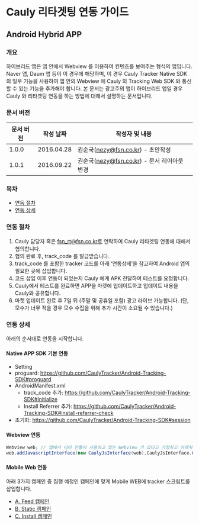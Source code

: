 # Cauly 리타겟팅 연동 가이드

## Android Hybrid APP

### 개요
하이브리드 앱은 앱 안에서 Webview 를 이용하여 컨텐츠를 보여주는 형식의 앱입니다. 
Naver 앱, Daum 앱 등이 이 경우에 해당하며, 이 경우 Cauly Tracker Native SDK 의 일부 기능을 사용하여 앱 안의 Webview 에 Cauly 의 Tracking Web SDK 와 통신할 수 있는 기능을 추가해야 합니다. 
본 문서는 광고주의 앱이 하이브리드 앱일 경우 Cauly 와 리타겟팅 연동을 하는 방법에 대해서 설명하는 문서입니다.

### 문서 버전
| 문서 버전 | 작성 날짜 | 작성자 및 내용 | 
| ---------- | ----------- | ---------------- |
| 1.0.0 | 2016.04.28 | 권순국(nezy@fsn.co.kr) - 초안작성 |
| 1.0.1 | 2016.09.22 | 권순국(nezy@fsn.co.kr) - 문서 레이아웃 변경 |

### 목차
- [연동 절차](#연동-절차)
- [연동 상세](#연동-상세)

### 연동 절차
1. Cauly 담당자 혹은 fsn_rt@fsn.co.kr로 연락하여 Cauly 리타겟팅 연동에 대해서 협의합니다.
1. 협의 완료 후, track_code 를 발급받습니다.
1. track_code 를 포함한 tracker 코드를 아래 ‘연동상세’을 참고하여 Android 앱의 필요한 곳에 삽입합니다.
1. 코드 삽입 이후 연동이 되었는지 Cauly 에게 APK 전달하여 테스트를 요청합니다.
1. Cauly에서 테스트를 완료하면 APP을 마켓에 업데이트하고 업데이트 내용을 Cauly와 공유합니다.
1. 마켓 업데이트 완료 후 7일 뒤 (주말 및 공휴일 포함) 광고 라이브 가능합니다. (단, 모수가 너무 적을 경우 모수 수집을 위해 추가 시간이 소요될 수 있습니다.)

### 연동 상세
아래의 순서대로 연동을 시작합니다.

#### Native APP SDK 기본 연동
- Setting
 - proguard: https://github.com/CaulyTracker/Android-Tracking-SDK#proguard
 - AndroidManifest.xml
   - track_code 추가: https://github.com/CaulyTracker/Android-Tracking-SDK#initialize
    - Install Referrer 추가: https://github.com/CaulyTracker/Android-Tracking-SDK#install-referrer-check
- 초기화: https://github.com/CaulyTracker/Android-Tracking-SDK#session
 
#### Webview 연동
```java
Webview web; // 앱에서 이미 만들어 사용하고 있는 Webview 가 있다고 가정하고 아래처럼 처리해준다.
web.addJavascriptInterface(new CaulyJsInterface(web),CaulyJsInterface.CAULY_JS_INTERFACE_NAME);
```

#### Mobile Web 연동
아래 3가지 캠페인 중 집행 예정인 캠페인에 맞게 Mobile WEB에 tracker 스크립트를 삽입합니다.
- [A. Feed 캠페인](https://github.com/CaulyTracker/Retargeting#a-feed-%EC%BA%A0%ED%8E%98%EC%9D%B8)
- [B. Static 캠페인](https://github.com/CaulyTracker/Retargeting#b-static-%EC%BA%A0%ED%8E%98%EC%9D%B8)
- [C. Install 캠페인](https://github.com/CaulyTracker/Retargeting#c-install-%EC%BA%A0%ED%8E%98%EC%9D%B8)

